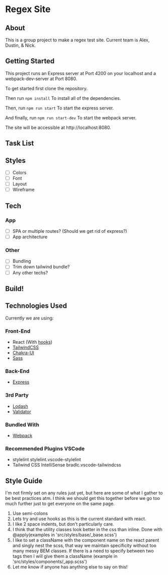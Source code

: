 # Regex Site

## About

This is a group project to make a regex test site. Current team is Alex, Dustin, & Nick.

## Getting Started

This project runs an Express server at Port 4200 on your localhost and a webpack-dev-server at Port 8080.

To get started first clone the repository.

Then run 
```npm install```
To install all of the dependencies.

Then, run
```npm run start```
To start the express server.

And finally, run
```npm run start-dev```
To start the webpack server.

The site will be accessible at http://localhost:8080.

## Task List

## Styles

- [ ] Colors
- [ ] Font
- [ ] Layout
- [ ] Wireframe

## Tech

### App
- [ ] SPA or multiple routes? (Should we get rid of express?)
- [ ] App architecture

### Other
- [ ] Bundling
- [ ] Trim down tailwind bundle?
- [ ] Any other techs?

## Build!



## Technologies Used

Currently we are using:

  ### Front-End
  - React (With [hooks](https://reactjs.org/docs/hooks-intro.html)) 
  - [TailwindCSS](https://tailwindcss.com/docs) 
  - [Chakra-UI](https://chakra-ui.com/docs/getting-started)
  - [Sass](https://sass-lang.com/documentation)

  ### Back-End
  - [Express](https://expressjs.com/en/4x/api.html)

  ### 3rd Party
  - [Lodash](https://lodash.com/docs/4.17.15)
  - [Validator](https://github.com/validatorjs/validator.js)

  ### Bundled With
  - [Webpack](https://webpack.js.org/concepts/)

  ### Recommended Plugins VSCode
  - stylelint stylelint.vscode-stylelint
  - Tailwind CSS IntelliSense bradlc.vscode-tailwindcss

## Style Guide

  I'm not firmly set on any rules just yet, but here are some of what I gather to be best practices atm. I think we should get this together before we go too much further just to get everyone on the same page.

  1. Use semi-colons
  2. Lets try and use hooks as this is the current standard with react.
  3. I like 2 space indents, but don't particularly care.
  4. I think that the utility classes look better in the css than inline. Done with @apply(examples in 'src/styles/base/_base.scss')
  5. I like to set a className with the component name on the react parent and singly nest the scss, that way we maintain specificity without too many messy BEM classes. If there is a need to specify between two tags then I will give them a className (example in 'src/styles/components/_app.scss')
  6. Let me know if anyone has anything else to say on this!